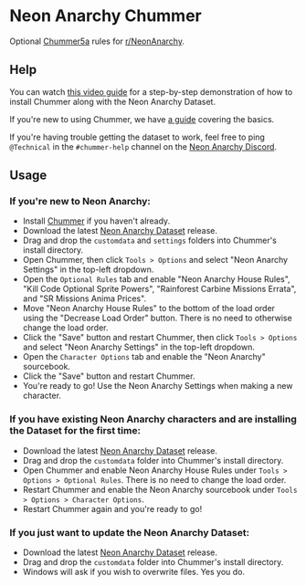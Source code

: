 # Neon Anarchy Chummer
Optional [Chummer5a](https://github.com/chummer5a/chummer5a) rules for [r/NeonAnarchy](https://www.reddit.com/r/NeonAnarchy/).

## Help

You can watch [this video guide](https://drive.google.com/file/d/1UyI3ZGuWFZ3Nj-yFhkM9YCrEbGaOrluC/view?usp=sharing) for a step-by-step demonstration of how to install Chummer along with the Neon Anarchy Dataset.

If you're new to using Chummer, we have [a guide](https://github.com/smarekp/NeonAnarchyChummer/wiki/Newbie's-Guide-to-Chummer) covering the basics.

If you're having trouble getting the dataset to work, feel free to ping `@Technical` in the `#chummer-help` channel on the [Neon Anarchy Discord](https://discord.com/invite/eaX2jxG).

## Usage

### If you're new to Neon Anarchy:

- Install [Chummer](https://github.com/chummer5a/chummer5a) if you haven't already.
- Download the latest [Neon Anarchy Dataset](https://github.com/smarekp/NeonAnarchyChummer/releases) release.
- Drag and drop the `customdata` and `settings` folders into Chummer's install directory.
- Open Chummer, then click `Tools > Options` and select "Neon Anarchy Settings" in the top-left dropdown.
- Open the `Optional Rules` tab and enable "Neon Anarchy House Rules", "Kill Code Optional Sprite Powers", "Rainforest Carbine Missions Errata", and "SR Missions Anima Prices".
- Move "Neon Anarchy House Rules" to the bottom of the load order using the "Decrease Load Order" button. There is no need to otherwise change the load order.
- Click the "Save" button and restart Chummer, then click `Tools > Options` and select "Neon Anarchy Settings" in the top-left dropdown.
- Open the `Character Options` tab and enable the "Neon Anarchy" sourcebook.
- Click the "Save" button and restart Chummer.
- You're ready to go! Use the Neon Anarchy Settings when making a new character.

### If you have existing Neon Anarchy characters and are installing the Dataset for the first time:

- Download the latest [Neon Anarchy Dataset](https://github.com/smarekp/NeonAnarchyChummer/releases) release.
- Drag and drop the `customdata` folder into Chummer's install directory.
- Open Chummer and enable Neon Anarchy House Rules under `Tools > Options > Optional Rules`. There is no need to change the load order.
- Restart Chummer and enable the Neon Anarchy sourcebook under `Tools > Options > Character Options`.
- Restart Chummer again and you're ready to go!

### If you just want to update the Neon Anarchy Dataset:

- Download the latest [Neon Anarchy Dataset](https://github.com/smarekp/NeonAnarchyChummer/releases) release.
- Drag and drop the `customdata` folder into Chummer's install directory.
- Windows will ask if you wish to overwrite files. Yes you do.

